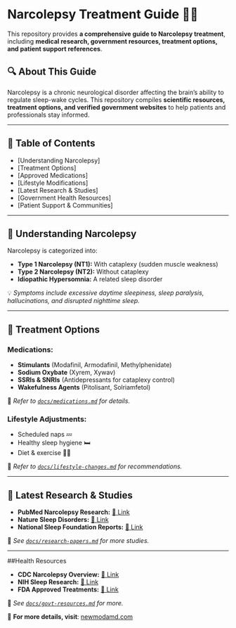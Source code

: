 # Narcolepsy Treatment Guide 🛌💊

This repository provides **a comprehensive guide to Narcolepsy treatment**, including **medical research, government resources, treatment options, and patient support references**.

## 🔍 About This Guide
Narcolepsy is a chronic neurological disorder affecting the brain’s ability to regulate sleep-wake cycles. This repository compiles **scientific resources, treatment options, and verified government websites** to help patients and professionals stay informed.

---

## 📌 Table of Contents
- [Understanding Narcolepsy]
- [Treatment Options]
- [Approved Medications]
- [Lifestyle Modifications]
- [Latest Research & Studies]
- [Government Health Resources]
- [Patient Support & Communities]

---

## 🧠 Understanding Narcolepsy
Narcolepsy is categorized into:
- **Type 1 Narcolepsy (NT1):** With cataplexy (sudden muscle weakness)
- **Type 2 Narcolepsy (NT2):** Without cataplexy
- **Idiopathic Hypersomnia:** A related sleep disorder

💡 *Symptoms include excessive daytime sleepiness, sleep paralysis, hallucinations, and disrupted nighttime sleep.*

---

## 💊 Treatment Options
### Medications:
- **Stimulants** (Modafinil, Armodafinil, Methylphenidate)
- **Sodium Oxybate** (Xyrem, Xywav)
- **SSRIs & SNRIs** (Antidepressants for cataplexy control)
- **Wakefulness Agents** (Pitolisant, Solriamfetol)

📌 *Refer to [`docs/medications.md`](docs/medications.md) for details.*

### Lifestyle Adjustments:
- Scheduled naps 💤
- Healthy sleep hygiene 🛏️
- Diet & exercise 🥗🏃

📌 *Refer to [`docs/lifestyle-changes.md`](docs/lifestyle-changes.md) for recommendations.*

---

## 📖 Latest Research & Studies
- **PubMed Narcolepsy Research:** [🔗 Link](https://pubmed.ncbi.nlm.nih.gov/?term=narcolepsy)
- **Nature Sleep Disorders:** [🔗 Link](https://www.nature.com/subjects/sleep-disorders)
- **National Sleep Foundation Reports:** [🔗 Link](https://www.sleepfoundation.org/narcolepsy)

📌 *See [`docs/research-papers.md`](docs/research-papers.md) for more studies.*

---

##Health Resources
- **CDC Narcolepsy Overview:** [🔗 Link](https://www.cdc.gov/narcolepsy)
- **NIH Sleep Research:** [🔗 Link](https://www.nhlbi.nih.gov/health-topics/narcolepsy)
- **FDA Approved Treatments:** [🔗 Link](https://www.fda.gov/drugs/drug-approvals-and-databases)

📌 *See [`docs/govt-resources.md`](docs/govt-resources.md) for more.*



📌 **For more details, visit**: [newmodamd.com](https://newmodamd.com/)
